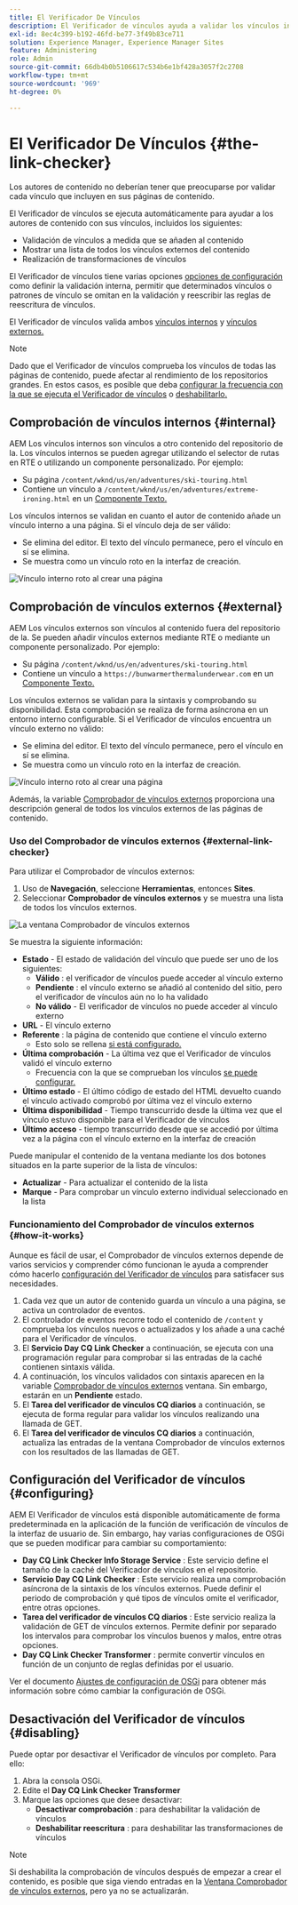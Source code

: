 ```yaml
---
title: El Verificador De Vínculos
description: El Verificador de vínculos ayuda a validar los vínculos internos y externos y permite la reescritura de vínculos.
exl-id: 8ec4c399-b192-46fd-be77-3f49b83ce711
solution: Experience Manager, Experience Manager Sites
feature: Administering
role: Admin
source-git-commit: 66db4b0b5106617c534b6e1bf428a3057f2c2708
workflow-type: tm+mt
source-wordcount: '969'
ht-degree: 0%

---
```


# El Verificador De Vínculos {#the-link-checker}

Los autores de contenido no deberían tener que preocuparse por validar cada vínculo que incluyen en sus páginas de contenido.

El Verificador de vínculos se ejecuta automáticamente para ayudar a los autores de contenido con sus vínculos, incluidos los siguientes:

* Validación de vínculos a medida que se añaden al contenido
* Mostrar una lista de todos los vínculos externos del contenido
* Realización de transformaciones de vínculos

El Verificador de vínculos tiene varias opciones [opciones de configuración](#configuring) como definir la validación interna, permitir que determinados vínculos o patrones de vínculo se omitan en la validación y reescribir las reglas de reescritura de vínculos.

El Verificador de vínculos valida ambos [vínculos internos](#internal) y [vínculos externos.](#external)

>[!NOTE]
>
>Dado que el Verificador de vínculos comprueba los vínculos de todas las páginas de contenido, puede afectar al rendimiento de los repositorios grandes. En estos casos, es posible que deba [configurar la frecuencia con la que se ejecuta el Verificador de vínculos](#configuring) o [deshabilitarlo.](#disabling)

## Comprobación de vínculos internos {#internal}

AEM Los vínculos internos son vínculos a otro contenido del repositorio de la. Los vínculos internos se pueden agregar utilizando el selector de rutas en RTE o utilizando un componente personalizado. Por ejemplo:

* Su página `/content/wknd/us/en/adventures/ski-touring.html`
* Contiene un vínculo a `/content/wknd/us/en/adventures/extreme-ironing.html` en un [Componente Texto.](https://experienceleague.adobe.com/docs/experience-manager-core-components/using/components/text.html)

Los vínculos internos se validan en cuanto el autor de contenido añade un vínculo interno a una página. Si el vínculo deja de ser válido:

* Se elimina del editor. El texto del vínculo permanece, pero el vínculo en sí se elimina.
* Se muestra como un vínculo roto en la interfaz de creación.

![Vínculo interno roto al crear una página](assets/link-checker-invalid-link-internal.png)

## Comprobación de vínculos externos {#external}

AEM Los vínculos externos son vínculos al contenido fuera del repositorio de la. Se pueden añadir vínculos externos mediante RTE o mediante un componente personalizado. Por ejemplo:

* Su página `/content/wknd/us/en/adventures/ski-touring.html`
* Contiene un vínculo a `https://bunwarmerthermalunderwear.com` en un [Componente Texto.](https://experienceleague.adobe.com/docs/experience-manager-core-components/using/components/text.html)

Los vínculos externos se validan para la sintaxis y comprobando su disponibilidad. Esta comprobación se realiza de forma asíncrona en un entorno interno configurable. Si el Verificador de vínculos encuentra un vínculo externo no válido:

* Se elimina del editor. El texto del vínculo permanece, pero el vínculo en sí se elimina.
* Se muestra como un vínculo roto en la interfaz de creación.

![Vínculo interno roto al crear una página](assets/link-checker-invalid-link-external.png)

Además, la variable [Comprobador de vínculos externos](#external-link-checker) proporciona una descripción general de todos los vínculos externos de las páginas de contenido.

### Uso del Comprobador de vínculos externos {#external-link-checker}

Para utilizar el Comprobador de vínculos externos:

1. Uso de **Navegación**, seleccione **Herramientas**, entonces **Sites**.
1. Seleccionar **Comprobador de vínculos externos** y se muestra una lista de todos los vínculos externos.

![La ventana Comprobador de vínculos externos](assets/external-link-checker.png)

Se muestra la siguiente información:

* **Estado** - El estado de validación del vínculo que puede ser uno de los siguientes:
   * **Válido** : el verificador de vínculos puede acceder al vínculo externo
   * **Pendiente** : el vínculo externo se añadió al contenido del sitio, pero el verificador de vínculos aún no lo ha validado
   * **No válido** - El verificador de vínculos no puede acceder al vínculo externo
* **URL** - El vínculo externo
* **Referente** : la página de contenido que contiene el vínculo externo
   * Esto solo se rellena [si está configurado.](#configuring)
* **Última comprobación** - La última vez que el Verificador de vínculos validó el vínculo externo
   * Frecuencia con la que se comprueban los vínculos [se puede configurar.](#configuring)
* **Último estado** - El último código de estado del HTML devuelto cuando el vínculo activado comprobó por última vez el vínculo externo
* **Última disponibilidad** - Tiempo transcurrido desde la última vez que el vínculo estuvo disponible para el Verificador de vínculos
* **Último acceso** - tiempo transcurrido desde que se accedió por última vez a la página con el vínculo externo en la interfaz de creación

Puede manipular el contenido de la ventana mediante los dos botones situados en la parte superior de la lista de vínculos:

* **Actualizar** - Para actualizar el contenido de la lista
* **Marque** - Para comprobar un vínculo externo individual seleccionado en la lista

### Funcionamiento del Comprobador de vínculos externos {#how-it-works}

Aunque es fácil de usar, el Comprobador de vínculos externos depende de varios servicios y comprender cómo funcionan le ayuda a comprender cómo hacerlo [configuración del Verificador de vínculos](#configuring) para satisfacer sus necesidades.

1. Cada vez que un autor de contenido guarda un vínculo a una página, se activa un controlador de eventos.
1. El controlador de eventos recorre todo el contenido de `/content` y comprueba los vínculos nuevos o actualizados y los añade a una caché para el Verificador de vínculos.
1. El **Servicio Day CQ Link Checker** a continuación, se ejecuta con una programación regular para comprobar si las entradas de la caché contienen sintaxis válida.
1. A continuación, los vínculos validados con sintaxis aparecen en la variable [Comprobador de vínculos externos](#external-link-checker) ventana. Sin embargo, estarán en un **Pendiente** estado.
1. El **Tarea del verificador de vínculos CQ diarios** a continuación, se ejecuta de forma regular para validar los vínculos realizando una llamada de GET.
1. El **Tarea del verificador de vínculos CQ diarios** a continuación, actualiza las entradas de la ventana Comprobador de vínculos externos con los resultados de las llamadas de GET.

## Configuración del Verificador de vínculos {#configuring}

AEM El Verificador de vínculos está disponible automáticamente de forma predeterminada en la aplicación de la función de verificación de vínculos de la interfaz de usuario de. Sin embargo, hay varias configuraciones de OSGi que se pueden modificar para cambiar su comportamiento:

* **Day CQ Link Checker Info Storage Service** : Este servicio define el tamaño de la caché del Verificador de vínculos en el repositorio.
* **Servicio Day CQ Link Checker** : Este servicio realiza una comprobación asíncrona de la sintaxis de los vínculos externos. Puede definir el periodo de comprobación y qué tipos de vínculos omite el verificador, entre otras opciones.
* **Tarea del verificador de vínculos CQ diarios** : Este servicio realiza la validación de GET de vínculos externos. Permite definir por separado los intervalos para comprobar los vínculos buenos y malos, entre otras opciones.
* **Day CQ Link Checker Transformer** : permite convertir vínculos en función de un conjunto de reglas definidas por el usuario.

Ver el documento [Ajustes de configuración de OSGi](/help/sites-deploying/osgi-configuration-settings.md) para obtener más información sobre cómo cambiar la configuración de OSGi.

## Desactivación del Verificador de vínculos {#disabling}

Puede optar por desactivar el Verificador de vínculos por completo. Para ello:

1. Abra la consola OSGi.
1. Edite el **Day CQ Link Checker Transformer**
1. Marque las opciones que desee desactivar:
   * **Desactivar comprobación** : para deshabilitar la validación de vínculos
   * **Deshabilitar reescritura** : para deshabilitar las transformaciones de vínculos

>[!NOTE]
>
>Si deshabilita la comprobación de vínculos después de empezar a crear el contenido, es posible que siga viendo entradas en la [Ventana Comprobador de vínculos externos](#external-link-checker), pero ya no se actualizarán.
